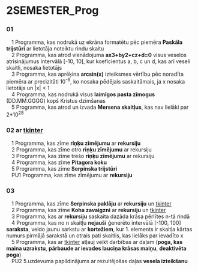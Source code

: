 # 2SEMESTER_Prog

### 01 <br />
&emsp;1 Programma, kas nodrukā uz ekrāna formatētu pēc piemēra **Paskāla trijstūri** ar lietotāja noteiktu rindu skaitu <br />
&emsp;2 Programma, kas atrod vienādojuma **ax3+by2+cz+d=0** visus veselos atrisinājumus intervālā [-10, 10], kur koeficientus a, b, c un d, kas arī veseli skaitli, nosaka lietotājs <br />
&emsp;3 Programma, kas aprēķina **arcsin(x)** izteiksmes vērtību pēc noradīta piemēra ar precizitāti 10<sup>-6</sup>, ko nosaka pēdējais saskaitāmais, ja x nosaka lietotājs un |x| < 1 <br />
&emsp;4 Programma, kas nodrukā visus **laimīgos pasta zīmogus** (DD.MM.GGGG) kopš Kristus dzimšanas <br />
&emsp;5 Programma, kas atrod un izvada **Mersena skaitļus**, kas nav lielāki par 2*10<sup>28</sup> <br />
### 02 ar <ins>tkinter</ins> <br />
&emsp;1 Programma, kas zīme **riņķu zīmējumu** ar **rekursiju** <br />
&emsp;2 Programma, kas zīme otro **riņķu zīmējumu** ar rekursiju <br />
&emsp;3 Programma, kas zīme trešo **riņķu zīmējumu** ar rekursiju <br />
&emsp;4 Programma, kas zīme **Pitagora koku** <br />
&emsp;5 Programma, kas zīme **Serpinska trijstūri** <br />
&emsp;PU1 Programma, kas zīme zīmējumu ar **rekursiju** <br />
### 03
&emsp;1 Programma, kas zīme **Serpinska paklāju** ar **rekursiju** un <ins>tkinter</ins> <br />
&emsp;2 Programma, kas zīme **Koha zavaigzni** ar **rekursiju** un <ins>tkinter</ins> <br />
&emsp;3 Programma, kas ar **rekursiju** saskaita dazāda krāsa pērlītes n-tā rindā <br />
&emsp;4 Programma, kas no n skaitļu **nejauši** ģenerēto intervālā [-100, 100] **saraksta**, veido jaunu sarkstu ar **kortežiem**, kur 1. elements ir skaitļa kārtas numurs pirmājā sarakstā un otrais pati skaitlis, kas lielāks par ievadīto x <br /> 
&emsp;5 Programma, kas ar <ins>tkinter</ins> atļauj veikt darbības ar daļam (**poga, kas maina uzrakstu**, **pārbaude ar ievades lauciņa krāsas maiņu**, **deaktivēta poga**) <br />
&emsp;PU2 5.uzdevuma papildinājums ar rezultējošas daļas **vesela izteikšanu** <br />
